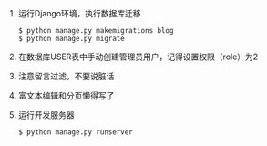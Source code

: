 1. 运行Django环境，执行数据库迁移

   ```
   $ python manage.py makemigrations blog
   $ python manage.py migrate
   ```

2. 在数据库USER表中手动创建管理员用户，记得设置权限（role）为2

3. 注意留言过滤，不要说脏话

4. 富文本编辑和分页懒得写了

5. 运行开发服务器

   ```
   $ python manage.py runserver
   ```

   

   